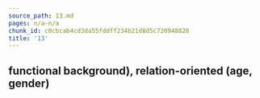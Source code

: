 ```yaml
---
source_path: 13.md
pages: n/a-n/a
chunk_id: c0cbcab4cd3da55fddff234b21d8d5c720948828
title: '13'
---
```

## functional background), relation-oriented (age, gender)
